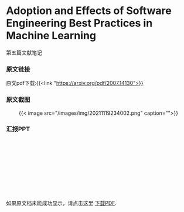 # Adoption and Effects of Software Engineering Best Practices in Machine Learning


第五篇文献笔记
<!--more-->

### 原文链接

原文pdf下载:{{<link "https://arxiv.org/pdf/2007.14130">}}

### 原文截图


<center>{{< image src="/images/img/20211119234002.png" caption="">}}</center>


### 汇报PPT

<object data="https://jokerzhangimg.oss-cn-beijing.aliyuncs.com/pdf/20211119.pdf" type="application/pdf" width="100%" height= "700px">
    <embed src="https://jokerzhangimg.oss-cn-beijing.aliyuncs.com/pdf/20211119.pdf">
        <p>如果原文档未能成功显示，请点击这里 <a href="https://jokerzhangimg.oss-cn-beijing.aliyuncs.com/pdf/20211119.pdf">下载PDF</a>.</p>
    </embed>
</object>


